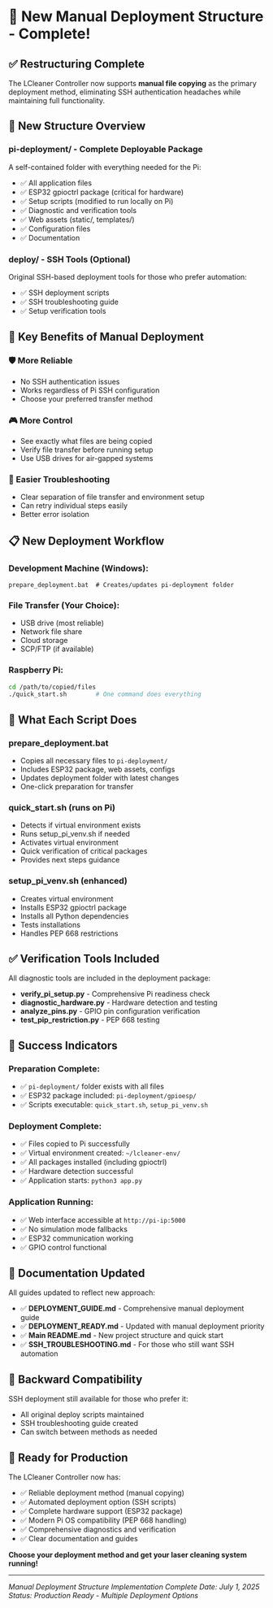 # 🚀 New Manual Deployment Structure - Complete!

## ✅ Restructuring Complete

The LCleaner Controller now supports **manual file copying** as the primary deployment method, eliminating SSH authentication headaches while maintaining full functionality.

## 📁 New Structure Overview

### **pi-deployment/** - Complete Deployable Package
A self-contained folder with everything needed for the Pi:
- ✅ All application files
- ✅ ESP32 gpioctrl package (critical for hardware)
- ✅ Setup scripts (modified to run locally on Pi)
- ✅ Diagnostic and verification tools
- ✅ Web assets (static/, templates/)
- ✅ Configuration files
- ✅ Documentation

### **deploy/** - SSH Tools (Optional)
Original SSH-based deployment tools for those who prefer automation:
- ✅ SSH deployment scripts
- ✅ SSH troubleshooting guide
- ✅ Setup verification tools

## 🎯 Key Benefits of Manual Deployment

### **🛡️ More Reliable**
- No SSH authentication issues
- Works regardless of Pi SSH configuration
- Choose your preferred transfer method

### **🎮 More Control**
- See exactly what files are being copied
- Verify file transfer before running setup
- Use USB drives for air-gapped systems

### **🔧 Easier Troubleshooting**
- Clear separation of file transfer and environment setup
- Can retry individual steps easily
- Better error isolation

## 📋 New Deployment Workflow

### **Development Machine (Windows):**
```batch
prepare_deployment.bat  # Creates/updates pi-deployment folder
```

### **File Transfer (Your Choice):**
- USB drive (most reliable)
- Network file share
- Cloud storage
- SCP/FTP (if available)

### **Raspberry Pi:**
```bash
cd /path/to/copied/files
./quick_start.sh        # One command does everything
```

## 🔄 What Each Script Does

### **prepare_deployment.bat**
- Copies all necessary files to `pi-deployment/`
- Includes ESP32 package, web assets, configs
- Updates deployment folder with latest changes
- One-click preparation for transfer

### **quick_start.sh** (runs on Pi)
- Detects if virtual environment exists
- Runs setup_pi_venv.sh if needed
- Activates virtual environment
- Quick verification of critical packages
- Provides next steps guidance

### **setup_pi_venv.sh** (enhanced)
- Creates virtual environment
- Installs ESP32 gpioctrl package
- Installs all Python dependencies
- Tests installations
- Handles PEP 668 restrictions

## ✅ Verification Tools Included

All diagnostic tools are included in the deployment package:
- **verify_pi_setup.py** - Comprehensive Pi readiness check
- **diagnostic_hardware.py** - Hardware detection and testing
- **analyze_pins.py** - GPIO pin configuration verification
- **test_pip_restriction.py** - PEP 668 testing

## 🎉 Success Indicators

### **Preparation Complete:**
- ✅ `pi-deployment/` folder exists with all files
- ✅ ESP32 package included: `pi-deployment/gpioesp/`
- ✅ Scripts executable: `quick_start.sh`, `setup_pi_venv.sh`

### **Deployment Complete:**
- ✅ Files copied to Pi successfully
- ✅ Virtual environment created: `~/lcleaner-env/`
- ✅ All packages installed (including gpioctrl)
- ✅ Hardware detection successful
- ✅ Application starts: `python3 app.py`

### **Application Running:**
- ✅ Web interface accessible at `http://pi-ip:5000`
- ✅ No simulation mode fallbacks
- ✅ ESP32 communication working
- ✅ GPIO control functional

## 📖 Documentation Updated

All guides updated to reflect new approach:
- ✅ **DEPLOYMENT_GUIDE.md** - Comprehensive manual deployment guide
- ✅ **DEPLOYMENT_READY.md** - Updated with manual deployment priority
- ✅ **Main README.md** - New project structure and quick start
- ✅ **SSH_TROUBLESHOOTING.md** - For those who still want SSH automation

## 🎯 Backward Compatibility

SSH deployment still available for those who prefer it:
- All original deploy scripts maintained
- SSH troubleshooting guide created
- Can switch between methods as needed

## 🚀 Ready for Production

The LCleaner Controller now has:
- ✅ Reliable deployment method (manual copying)
- ✅ Automated deployment option (SSH scripts)
- ✅ Complete hardware support (ESP32 package)
- ✅ Modern Pi OS compatibility (PEP 668 handling)
- ✅ Comprehensive diagnostics and verification
- ✅ Clear documentation and guides

**Choose your deployment method and get your laser cleaning system running!**

---
*Manual Deployment Structure Implementation Complete*
*Date: July 1, 2025*
*Status: Production Ready - Multiple Deployment Options*
